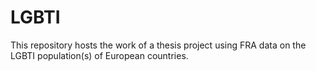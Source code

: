# LGBTI
This repository hosts the work of a thesis project using FRA data on the LGBTI population(s) of European countries.

